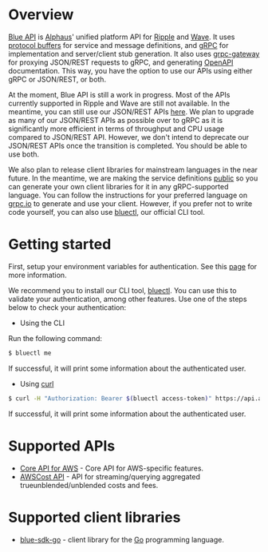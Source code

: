 # Overview

[Blue API](https://github.com/alphauslabs/blueapi) is [Alphaus](https://alphaus.cloud/en/)' unified platform API for [Ripple](https://alphaus.cloud/en/product/ripple/) and [Wave](https://alphaus.cloud/en/product/wave/). It uses [protocol buffers](https://developers.google.com/protocol-buffers/) for service and message definitions, and [gRPC](https://grpc.io/) for implementation and server/client stub generation. It also uses [grpc-gateway](https://grpc-ecosystem.github.io/grpc-gateway/) for proxying JSON/REST requests to gRPC, and generating [OpenAPI](https://www.openapis.org/) documentation. This way, you have the option to use our APIs using either gRPC or JSON/REST, or both.

At the moment, Blue API is still a work in progress. Most of the APIs currently supported in Ripple and Wave are still not available. In the meantime, you can still use our JSON/REST APIs [here](https://docs.mobingi.com/v/api-reference/). We plan to upgrade as many of our JSON/REST APIs as possible over to gRPC as it is significantly more efficient in terms of throughput and CPU usage compared to JSON/REST API. However, we don't intend to deprecate our JSON/REST APIs once the transition is completed. You should be able to use both.

We also plan to release client libraries for mainstream languages in the near future. In the meantime, we are making the service definitions [public](https://github.com/alphauslabs/blueapi) so you can generate your own client libraries for it in any gRPC-supported language. You can follow the instructions for your preferred language on [grpc.io](https://grpc.io/) to generate and use your client. However, if you prefer not to write code yourself, you can also use [bluectl](https://github.com/alphauslabs/bluectl), our official CLI tool.

# Getting started

First, setup your environment variables for authentication. See this [page](https://alphauslabs.github.io/blueapi/authentication/apikey.html) for more information.

We recommend you to install our CLI tool, [bluectl](https://github.com/alphauslabs/bluectl). You can use this to validate your authentication, among other features. Use one of the steps below to check your authentication:

* Using the CLI

Run the following command:

```bash
$ bluectl me
```

If successful, it will print some information about the authenticated user.

* Using [curl](https://curl.se/)

```bash
$ curl -H "Authorization: Bearer $(bluectl access-token)" https://api.alphaus.cloud/blueaws/v1/me
```

If successful, it will print some information about the authenticated user.

# Supported APIs

- [Core API for AWS](https://alphauslabs.github.io/blueapi/apis/blueaws.html) - Core API for AWS-specific features.
- [AWSCost API](https://alphauslabs.github.io/blueapi/apis/awscost.html) - API for streaming/querying aggregated trueunblended/unblended costs and fees.

# Supported client libraries

- [blue-sdk-go](https://alphauslabs.github.io/blueapi/sdks/go.html) - client library for the [Go](https://golang.org/) programming language.
